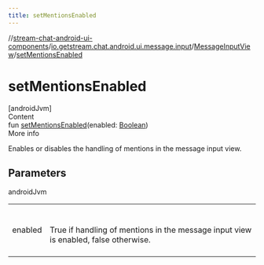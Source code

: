 ```yaml
---
title: setMentionsEnabled
---
```

//[stream-chat-android-ui-components](../../../index.md)/[io.getstream.chat.android.ui.message.input](../index.md)/[MessageInputView](index.md)/[setMentionsEnabled](setMentionsEnabled.md)



# setMentionsEnabled  
[androidJvm]  
Content  
fun [setMentionsEnabled](setMentionsEnabled.md)(enabled: [Boolean](https://kotlinlang.org/api/latest/jvm/stdlib/kotlin/-boolean/index.html))  
More info  


Enables or disables the handling of mentions in the message input view.



## Parameters  
  
androidJvm  
  
| | |
|---|---|
| <a name="io.getstream.chat.android.ui.message.input/MessageInputView/setMentionsEnabled/#kotlin.Boolean/PointingToDeclaration/"></a>enabled| <a name="io.getstream.chat.android.ui.message.input/MessageInputView/setMentionsEnabled/#kotlin.Boolean/PointingToDeclaration/"></a><br/><br/>True if handling of mentions in the message input view is enabled, false otherwise.<br/><br/>|
  
  



